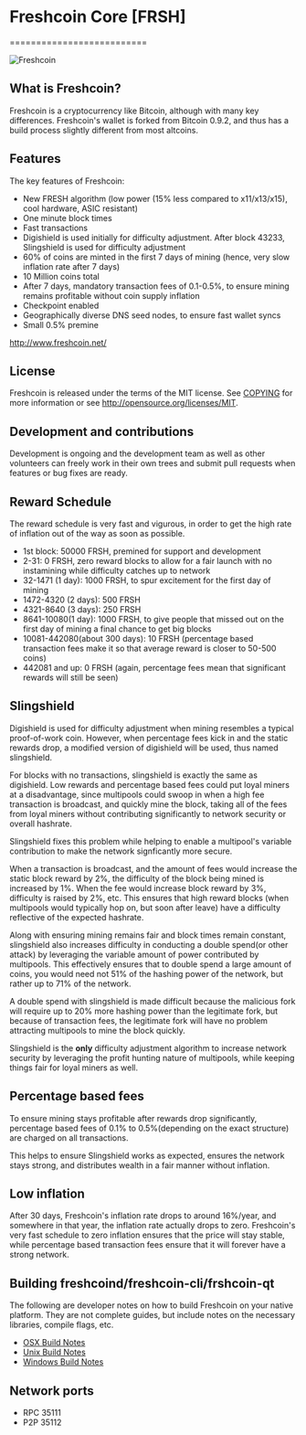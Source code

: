 # Freshcoin Core [FRSH]
==========================

![Freshcoin](http://www.freshcoin.net/wp-content/uploads/2014/06/freshcoinLogo-300x300.png)

## What is Freshcoin?
Freshcoin is a cryptocurrency like Bitcoin, although with many key differences. Freshcoin's wallet is forked from Bitcoin 0.9.2, and thus has a build process slightly different from most altcoins.

## Features

The key features of Freshcoin:

* New FRESH algorithm (low power (15% less compared to x11/x13/x15), cool hardware, ASIC resistant)
* One minute block times
* Fast transactions
* Digishield is used initially for difficulty adjustment. After block 43233, Slingshield is used for difficulty adjustment
* 60% of coins are minted in the first 7 days of mining (hence, very slow inflation rate after 7 days)
* 10 Million coins total
* After 7 days, mandatory transaction fees of 0.1-0.5%, to ensure mining remains profitable without coin supply inflation
* Checkpoint enabled
* Geographically diverse DNS seed nodes, to ensure fast wallet syncs
* Small 0.5% premine


http://www.freshcoin.net/

## License
Freshcoin is released under the terms of the MIT license. See [COPYING](COPYING)
for more information or see http://opensource.org/licenses/MIT.

## Development and contributions
Development is ongoing and the development team as well as other volunteers can freely work in their own trees and submit pull requests when features or bug fixes are ready.


## Reward Schedule

The reward schedule is very fast and vigurous, in order to get the high rate of inflation out of the way as soon as possible.

* 1st block:  50000 FRSH, premined for support and development
* 2-31: 0 FRSH, zero reward blocks to allow for a fair launch with no instamining while difficulty catches up to network
* 32-1471 (1 day): 1000 FRSH, to spur excitement for the first day of mining
* 1472-4320 (2 days): 500 FRSH
* 4321-8640 (3 days): 250 FRSH
* 8641-10080(1 day): 1000 FRSH, to give people that missed out on the first day of mining a final chance to get big blocks
* 10081-442080(about 300 days): 10 FRSH (percentage based transaction fees make it so that average reward is closer to 50-500 coins)
* 442081 and up: 0 FRSH (again, percentage fees mean that significant rewards will still be seen)

## Slingshield

Digishield is used for difficulty adjustment when mining resembles a typical proof-of-work coin. However, when percentage fees kick in and the static rewards drop, a modified version of digishield will be used, thus named slingshield. 

For blocks with no transactions, slingshield is exactly the same as digishield. Low rewards and percentage based fees could put loyal miners at a disadvantage, since multipools could swoop in when a high fee transaction is broadcast, and quickly mine the block, taking all of the fees from loyal miners without contributing significantly to network security or overall hashrate. 

Slingshield fixes this problem while helping to enable a multipool's variable contribution to make the network signficantly more secure. 

When a transaction is broadcast, and the amount of fees would increase the static block reward by 2%, the difficulty of the block being mined is increased by 1%. When the fee would increase block reward by 3%, difficulty is raised by 2%, etc. This ensures that high reward blocks (when multipools would typically hop on, but soon after leave) have a difficulty reflective of the expected hashrate. 

Along with ensuring mining remains fair and block times remain constant, slingshield also increases difficulty in conducting a double spend(or other attack) by leveraging the variable amount of power contributed by multipools. This effectively ensures that to double spend a large amount of coins, you would need not 51% of the hashing power of the network, but rather up to 71% of the network.  

A double spend with slingshield is made difficult because the malicious fork will require up to 20% more hashing power than the legitimate fork, but because of transaction fees, the legitimate fork will have no problem attracting multipools to mine the block quickly. 

Slingshield is the **only** difficulty adjustment algorithm to increase network security by leveraging the profit hunting nature of multipools, while keeping things fair for loyal miners as well. 

## Percentage based fees

To ensure mining stays profitable after rewards drop significantly, percentage based fees of 0.1% to 0.5%(depending on the exact structure) are charged on all transactions. 

This helps to ensure Slingshield works as expected, ensures the network stays strong, and distributes wealth in a fair manner without inflation.

## Low inflation

After 30 days, Freshcoin's inflation rate drops to around 16%/year, and somewhere in that year, the inflation rate actually drops to zero. Freshcoin's very fast schedule to zero inflation ensures that the price will stay stable, while percentage based transaction fees ensure that it will forever have a strong network.  


##  Building freshcoind/freshcoin-cli/frshcoin-qt

  The following are developer notes on how to build Freshcoin on your native platform. They are not complete guides, but include notes on the necessary libraries, compile flags, etc.

  - [OSX Build Notes](doc/build-osx.md)
  - [Unix Build Notes](doc/build-unix.md)
  - [Windows Build Notes](doc/build-msw.md)

## Network ports

* RPC 35111
* P2P 35112

